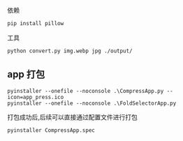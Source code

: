 依赖

```bash
pip install pillow
```

工具

```bash
python convert.py img.webp jpg ./output/
```

## app 打包

```
pyinstaller --onefile --noconsole .\CompressApp.py --icon=app_press.ico
pyinstaller --onefile --noconsole .\FoldSelectorApp.py

```

打包成功后,后续可以直接通过配置文件进行打包

```
pyinstaller CompressApp.spec
```